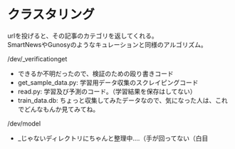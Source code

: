 クラスタリング
=================

urlを投げると、その記事のカテゴリを返してくれる。  
SmartNewsやGunosyのようなキュレーションと同様のアルゴリズム。  

/dev/_verificationget  
- できるか不明だったので、検証のための殴り書きコード
- get_sample_data.py: 学習用データ収集のスクレイピングコード
- read.py: 学習及び予測のコード。（学習結果を保存はしてない）
- train_data.db: ちょっと収集してみたデータなので、気になった人は、これでどんなもんか見てみてね。

/dev/model
- _じゃないディレクトリにちゃんと整理中....（手が回ってない（白目
